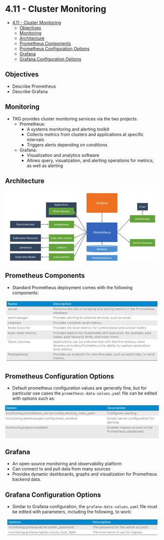 # 4.11 - Cluster Monitoring

- [4.11 - Cluster Monitoring](#411---cluster-monitoring)
  - [Objectives](#objectives)
  - [Monitoring](#monitoring)
  - [Architecture](#architecture)
  - [Prometheus Components](#prometheus-components)
  - [Prometheus Configuration Options](#prometheus-configuration-options)
  - [Grafana](#grafana)
  - [Grafana Configuration Options](#grafana-configuration-options)

## Objectives

- Describe Prometheus
- Describe Grafana

## Monitoring

- TKG provides cluster monitoring services via the two projects:
  - Prometheus:
    - A systems monitoring and alerting toolkit
    - Collects metrics from clusters and applications at specific intervals
    - Triggers alerts depending on conditions
  - Grafana:
    - Visualization and analytics software
    - Allows query, visualization, and alerting operations for metrics; as well as alerting

## Architecture

![Untitled](img/cluster-monitoring-architecture.png)

## Prometheus Components

- Standard Prometheus deployment comes with the following components:

![Untitled](img/prometheus-components.png)

## Prometheus Configuration Options

- Default prometheus configuration values are generally fine, but for particular use cases the `prometheus-data-values.yaml` file can be edited with options such as:

![Untitled](img/prometheus-config.png)

## Grafana

- An open-source monitoring and observability platform
- Can connect to and pull data from many sources
- Provides dynamic dashboards, graphs and visualization for Prometheus backend data.

## Grafana Configuration Options

- Similar to Grafana configuration, the `grafana-data-values.yaml` file must be edited with parameters, including the following, to work:

![2022-10-05_13h20_04.png](img/grafana-config.png)
